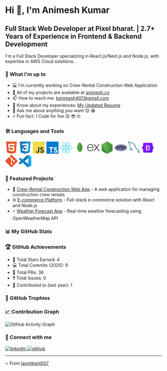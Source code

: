 # Hi 👋, I'm Animesh Kumar

## Full Stack Web Developer at Pixel bharat. | 2.7+ Years of Experience in Frontend & Backend Development

I'm a Full Stack Developer specializing in React.js/Next.js and Node.js, with expertise in AWS Cloud solutions.

### 🔭 What I'm up to

- 💻 I'm currently working on Crew-Rental Construction Web Application
- 🌟 All of my projects are available at [animesh.co](https://animesh.co)
- 📫 How to reach me: [kanimesh407@gmail.com](mailto:kanimesh407@gmail.com)
- 📄 Know about my experiences: [My Updated Resume](https://animesh.co/resume)
- 💬 Ask me about anything you want 😊 😁
- ⚡ Fun fact: I Code for fun 😊 😎 🤓

### 🛠️ Languages and Tools

<p align="left">
<img src="https://raw.githubusercontent.com/devicons/devicon/master/icons/html5/html5-original.svg" alt="html5" width="40" height="40"/>
<img src="https://raw.githubusercontent.com/devicons/devicon/master/icons/css3/css3-original.svg" alt="css3" width="40" height="40"/>
<img src="https://raw.githubusercontent.com/devicons/devicon/master/icons/javascript/javascript-original.svg" alt="javascript" width="40" height="40"/>
<img src="https://raw.githubusercontent.com/devicons/devicon/master/icons/typescript/typescript-original.svg" alt="typescript" width="40" height="40"/>
<img src="https://raw.githubusercontent.com/devicons/devicon/master/icons/react/react-original.svg" alt="react" width="40" height="40"/>
<img src="https://raw.githubusercontent.com/devicons/devicon/master/icons/mongodb/mongodb-original.svg" alt="mongodb" width="40" height="40"/>
<img src="https://raw.githubusercontent.com/devicons/devicon/master/icons/express/express-original.svg" alt="express" width="40" height="40"/>
<img src="https://raw.githubusercontent.com/devicons/devicon/master/icons/nodejs/nodejs-original.svg" alt="nodejs" width="40" height="40"/>
<img src="https://raw.githubusercontent.com/devicons/devicon/master/icons/php/php-original.svg" alt="php" width="40" height="40"/>
<img src="https://raw.githubusercontent.com/devicons/devicon/master/icons/mysql/mysql-original.svg" alt="mysql" width="40" height="40"/>
<img src="https://raw.githubusercontent.com/devicons/devicon/master/icons/bootstrap/bootstrap-original.svg" alt="bootstrap" width="40" height="40"/>
<img src="https://raw.githubusercontent.com/devicons/devicon/master/icons/git/git-original.svg" alt="git" width="40" height="40"/>
<img src="https://raw.githubusercontent.com/devicons/devicon/master/icons/vscode/vscode-original.svg" alt="vscode" width="40" height="40"/>
</p>

### 🌟 Featured Projects

- 🚀 [Crew-Rental Construction Web App](https://github.com/codewithanimesh/Crew-Rental) - A web application for managing construction crew rentals
- 🌐 [E-commerce Platform](https://github.com/codewithanimesh/E-commerce-Platform) - Full-stack e-commerce solution with React and Node.js
- ⚡ [Weather Forecast App](https://github.com/codewithanimesh/Weather-Forecast-App) - Real-time weather forecasting using OpenWeatherMap API

### 📊 My GitHub Stats


### 🏆 GitHub Achievements

- 🌟 Total Stars Earned: 4
- 💻 Total Commits (2025): 9
- 🔄 Total PRs: 36
- ❓ Total Issues: 0
- 🤝 Contributed to (last year): 1

### 🎯 GitHub Trophies


### 📈 Contribution Graph

![GitHub Activity Graph](https://activity-graph.herokuapp.com/graph?username=codewithanimesh&theme=github)

### 🔗 Connect with me

<p align="left">
<a href="https://linkedin.com/in/Animesh_kumar" target="blank"><img align="center" src="https://raw.githubusercontent.com/rahuldkjain/github-profile-readme-generator/master/src/images/icons/Social/linked-in-alt.svg" alt="linkedin" height="30" width="40" />
<a href="https://github.com/codewithanimesh" target="blank"><img align="center" src="https://raw.githubusercontent.com/rahuldkjain/github-profile-readme-generator/master/src/images/icons/Social/github.svg" alt="github" height="30" width="40" /></a>
</p>

---
⭐️ From [laxmikant007](https://github.com/codewithanimesh)

